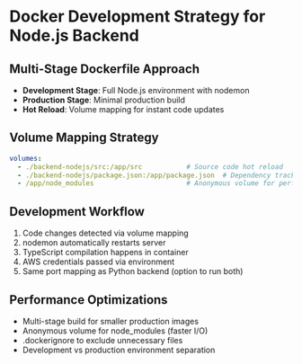 # Docker Development Strategy for Node.js Backend

## Multi-Stage Dockerfile Approach
- **Development Stage**: Full Node.js environment with nodemon
- **Production Stage**: Minimal production build
- **Hot Reload**: Volume mapping for instant code updates

## Volume Mapping Strategy
```yaml
volumes:
  - ./backend-nodejs/src:/app/src           # Source code hot reload
  - ./backend-nodejs/package.json:/app/package.json  # Dependency tracking
  - /app/node_modules                       # Anonymous volume for performance
```

## Development Workflow
1. Code changes detected via volume mapping
2. nodemon automatically restarts server
3. TypeScript compilation happens in container
4. AWS credentials passed via environment
5. Same port mapping as Python backend (option to run both)

## Performance Optimizations
- Multi-stage build for smaller production images
- Anonymous volume for node_modules (faster I/O)
- .dockerignore to exclude unnecessary files
- Development vs production environment separation